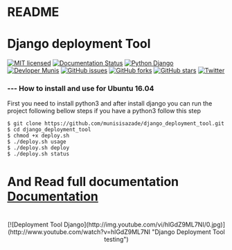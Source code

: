 # README #

# Django deployment Tool #

[![MIT licensed](https://img.shields.io/badge/license-MIT-blue.svg)](https://raw.githubusercontent.com/hyperium/hyper/master/LICENSE)
[![Documentation Status](https://readthedocs.org/projects/django-deployment-tool/badge/?version=latest)](http://django-deployment-tool.readthedocs.io/en/latest/?badge=latest)
[![Python Django](https://img.shields.io/badge/python-django-blue.svg)](http://django-deployment-tool.readthedocs.io/en/latest/?badge=latest)
[![Devloper Munis](https://img.shields.io/badge/developer-Munis-brightgreen.svg)](http://django-deployment-tool.readthedocs.io/en/latest/?badge=latest)
[![GitHub issues](https://img.shields.io/github/issues/munisisazade/django_deployment_tool.svg)](https://github.com/munisisazade/django_deployment_tool/issues)
[![GitHub forks](https://img.shields.io/github/forks/munisisazade/django_deployment_tool.svg)](https://github.com/munisisazade/django_deployment_tool/network)
[![GitHub stars](https://img.shields.io/github/stars/munisisazade/django_deployment_tool.svg)](https://github.com/munisisazade/django_deployment_tool/stargazers)
[![Twitter](https://img.shields.io/twitter/url/https/github.com/munisisazade/django_deployment_tool.svg?style=social)](https://twitter.com/intent/tweet?text=Wow:&url=https://github.com/munisisazade/django_deployment_tool)

### --- How to install and use for Ubuntu 16.04 ###

First you need to install python3 and after install django you can run the project following bellow steps
if you have a python3 follow this step
```
$ git clone https://github.com/munisisazade/django_deployment_tool.git
$ cd django_deployment_tool
$ chmod +x deploy.sh
$ ./deploy.sh usage
$ ./deploy.sh deploy
$ ./deploy.sh status
```
# And Read full documentation [Documentation](http://django-deployment-tool.readthedocs.io/en/latest/) #
#
<p align="center">
  [![Deployment Tool Django](http://img.youtube.com/vi/hlGdZ9ML7NI/0.jpg)](http://www.youtube.com/watch?v=hlGdZ9ML7NI "Django Deployment Tool testing")
</p>
